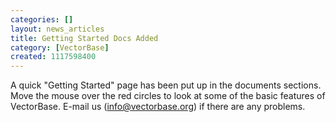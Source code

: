 ```yaml
---
categories: []
layout: news_articles
title: Getting Started Docs Added
category: [VectorBase]
created: 1117598400
---
```

A quick "Getting Started" page has been put up in the documents sections. Move the mouse over the red circles to look at some of the basic features of VectorBase. E-mail us (info@vectorbase.org) if there are any problems.
